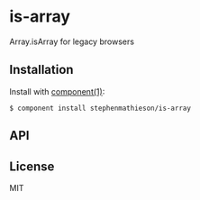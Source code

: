 
# is-array

  Array.isArray for legacy browsers

## Installation

  Install with [component(1)](http://component.io):

    $ component install stephenmathieson/is-array

## API



## License

  MIT
